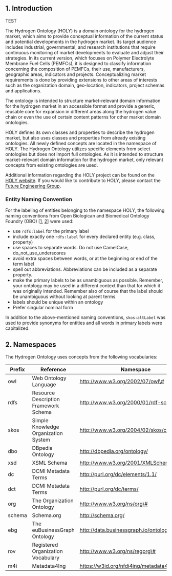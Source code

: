 ## 1. Introduction

TEST

The Hydrogen Ontology (HOLY) is a domain ontology for the hydrogen market, which aims to provide conceptual information of the current status and potential developments in the hydrogen market. Its target audience includes industrial, governmental, and research institutions that require continuous monitoring of market developments to evaluate and adjust their strategies. In its current version, which focuses on Polymer Electrolyte Membrane Fuel Cells (PEMFCs), it is designed to classify information concerning the composition of PEMFCs, their use, manufacturers, geographic areas, indicators and projects. Conceptualizing market requirements is done by providing extensions to other areas of interests such as the organization domain, geo-location, indicators, project schemas and applications.

The ontology is intended to structure market-relevant domain information for the hydrogen market in an accessible format and provide a generic, reusable core for expansion in different areas along the hydrogen value chain or even the use of certain content patterns for other market domain ontologies.

HOLY defines its own classes and properties to describe the hydrogen market, but also uses classes and properties from already existing ontologies. All newly defined concepts are located in the namespace of HOLY. The Hydrogen Ontology utilizes specific elements from select ontologies but does not import full ontologies. As it is intended to structure market-relevant domain information for the hydrogen market, only relevant concepts from existing ontologies are used.

Additional information regarding the HOLY project can be found on the [HOLY website](https://purl.org/holy). If you would like to contribute to HOLY, please contact the [Future Engineering Group](https://www.th-nuernberg.de/einrichtungen-gesamt/fraunhofer-forschungsgruppen/future-engineering/).

### Entity Naming Convention

For the labeling of entities belonging to the namespace HOLY, the following naming conventions from Open Biologican and Biomedical Ontology Foundry (OBO) [[1](https://obofoundry.org/principles/fp-012-naming-conventions.html), [2](https://bmcbioinformatics.biomedcentral.com/articles/10.1186/1471-2105-10-125/tables/1)] were used:

-   use `rdfs:label` for the primary label
-   include exactly one `rdfs:label` for every declared entity (e.g. class, property)
-   use spaces to separate words. Do not use CamelCase, do_not_use_underscores
-   avoid extra spaces between words, or at the beginning or end of the term label
-   spell out abbreviations. Abbreviations can be included as a separate property.
-   make the primary labels to be as unambiguous as possible. Remember, your ontology may be used in a different context than that for which it was originally intended. Remember also of course that the label should be unambiguous without looking at parent terms
-   labels should be unique within an ontology
-   Prefer singular nominal form

In addition to the above-mentioned naming conventions, `skos:altLabel` was used to provide synonyms for entities and all words in primary labels were capitalized.

## 2. Namespaces

The Hydrogen Ontology uses concepts from the following vocabularies:

| Prefix | Reference                             | Namespace                                     |
|--------|---------------------------------------|-----------------------------------------------|
| owl    | Web Ontology Language                 | http://www.w3.org/2002/07/owl\#               |
| rdfs   | Resource Description Framework Schema | http://www.w3.org/2000/01/rdf-schema\#        |
| skos   | Simple Knowledge Organization System  | http://www.w3.org/2004/02/skos/core\#         |
| dbo    | DBpedia Ontology                      | http://dbpedia.org/ontology/                  |
| xsd    | XSML Schema                           | http://www.w3.org/2001/XMLSchema\#            |
| dc     | DCMI Metadata Terms                   | http://purl.org/dc/elements/1.1/              |
| dct    | DCMI Metadata Terms                   | http://purl.org/dc/terms/                     |
| org    | The Organization Ontology             | http://www.w3.org/ns/org\#                    |
| schema | Schema.org                            | http://schema.org/                            |
| ebg    | The euBusinessGraph Ontology          | http://data.businessgraph.io/ontology\#       |
| rov    | Registered Organization Vocabulary    | http://www.w3.org/ns/regorg\#                 |
| m4i    | Metadata4Ing                          | https://w3id.org/nfdi4ing/metadata4ing/1.0.0/ |
